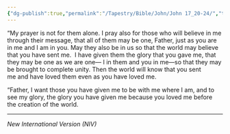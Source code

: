 ```yaml
---
{"dg-publish":true,"permalink":"/Tapestry/Bible/John/John 17_20-24/","title":"John 17:20–24","hide":true,"tags":["bible-verse","bible-verse"],"dgHomeLink":true,"dgShowLocalGraph":true,"dgEnableSearch":true}
---
```


“My prayer is not for them alone. I pray also for those who will believe in me through their message, that all of them may be one, Father, just as you are in me and I am in you. May they also be in us so that the world may believe that you have sent me.  I have given them the glory that you gave me, that they may be one as we are one— I in them and you in me—so that they may be brought to complete unity. Then the world will know that you sent me and have loved them even as you have loved me.

 “Father, I want those you have given me to be with me where I am, and to see my glory, the glory you have given me because you loved me before the creation of the world.


---
*New International Version (NIV)*